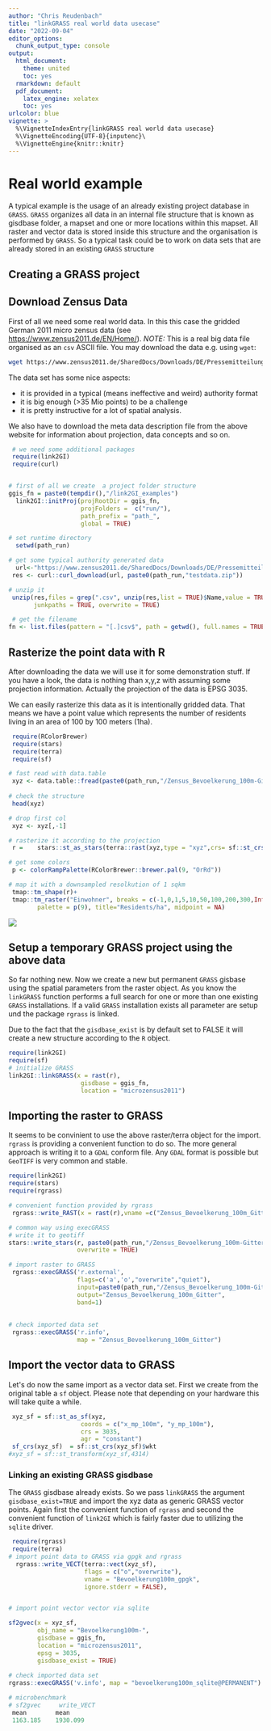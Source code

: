 ```yaml
---
author: "Chris Reudenbach"
title: "linkGRASS real world data usecase"
date: "2022-09-04"
editor_options:
  chunk_output_type: console
output:
  html_document: 
    theme: united
    toc: yes
  rmarkdown: default
  pdf_document:
    latex_engine: xelatex
    toc: yes
urlcolor: blue
vignette: >
  %\VignetteIndexEntry{linkGRASS real world data usecase}
  %\VignetteEncoding{UTF-8}{inputenc}\
  %\VignetteEngine{knitr::knitr}
---
```



#  Real world example
A typical example is the usage of an already existing project database in `GRASS`. `GRASS` organizes all data in an internal file structure that is known as gisdbase folder, a mapset and one or more locations within this mapset. All raster and vector data is stored inside this structure and the organisation is performed by `GRASS`. So a typical task could be to work on data sets that are already stored in an existing `GRASS` structure

## Creating a GRASS project

## Download Zensus Data
First of all we need some real world data. In this this case the gridded German 2011 micro zensus data (see https://www.zensus2011.de/EN/Home/). *NOTE:* This is a real big data file organised as an `csv` ASCII file. You may download the data e.g. using `wget`:

```sh
wget https://www.zensus2011.de/SharedDocs/Downloads/DE/Pressemitteilung/DemografischeGrunddaten/csv_Bevoelkerung_100m_Gitter.zip?__blob=publicationFile&v=3

```
The data set has some nice aspects:

  - it is provided in a typical (means ineffective and weird) authority format
  - it is big enough (>35 Mio points) to be a challenge
  - it is pretty instructive for a lot of spatial analysis. 

We also have to download the meta data description file from the above website for information about projection, data concepts and so on.



```r
 # we need some additional packages
 require(link2GI)
 require(curl)


# first of all we create  a project folder structure 
ggis_fn = paste0(tempdir(),"/link2GI_examples")
  link2GI::initProj(projRootDir = ggis_fn, 
                    projFolders =  c("run/"),
                    path_prefix = "path_",
                    global = TRUE)

# set runtime directory
  setwd(path_run)

# get some typical authority generated data 
  url<-"https://www.zensus2011.de/SharedDocs/Downloads/DE/Pressemitteilung/DemografischeGrunddaten/csv_Bevoelkerung_100m_Gitter.zip;jsessionid=294313DDBB57914D6636DE373897A3F2.2_cid389?__blob=publicationFile&v=3"
 res <- curl::curl_download(url, paste0(path_run,"testdata.zip"))

# unzip it
 unzip(res,files = grep(".csv", unzip(res,list = TRUE)$Name,value = TRUE),
       junkpaths = TRUE, overwrite = TRUE)

 # get the filename 
fn <- list.files(pattern = "[.]csv$", path = getwd(), full.names = TRUE)
```

## Rasterize the point data with R
After downloading the data we will use it for some demonstration stuff. If you have a look, the data is nothing than x,y,z with assuming some projection information. Actually the projection of the data is EPSG 3035. 

We can easily rasterize this data as it is intentionally gridded data. That means we have a point value which represents the number of residents living in an area of 100 by 100 meters (1ha).



```r
 require(RColorBrewer)
 require(stars)
 require(terra)
 require(sf)

# fast read with data.table 
 xyz <- data.table::fread(paste0(path_run,"/Zensus_Bevoelkerung_100m-Gitter.csv"))
 
# check the structure
 head(xyz)

# drop first col
 xyz <- xyz[,-1]

# rasterize it according to the projection 
 r =	stars::st_as_stars(terra::rast(xyz,type = "xyz",crs= sf::st_crs(3035)$wkt))

# get some colors
 p <- colorRampPalette(RColorBrewer::brewer.pal(9, "OrRd"))

# map it with a downsampled resolkution of 1 sqkm
 tmap::tm_shape(r)+
 tmap::tm_raster("Einwohner", breaks = c(-1,0,1,5,10,50,100,200,300,Inf),  
		palette = p(9), title="Residents/ha", midpoint = NA) 
```

![](https://raw.githubusercontent.com/r-spatial/link2GI/master/figures/residents.png)

## Setup a temporary GRASS project using the above data
So far nothing new. Now we create a new but permanent `GRASS` gisbase using the spatial parameters from the raster object. As you know the `linkGRASS` function performs a full search for one or more than one existing  `GRASS` installations. If a valid `GRASS` installation exists all parameter are setup und the package `rgrass`  is linked.

Due to the fact that the `gisdbase_exist` is by default set to FALSE it will create a new structure according to the `R` object. 



```r
require(link2GI)
require(sf)
# initialize GRASS 
link2GI::linkGRASS(x = rast(r), 
                    gisdbase = ggis_fn,
                    location = "microzensus2011")   
```


## Importing the raster to GRASS
It seems to be convinient to use the above raster/terra object for the import. `rgrass` is providing a convenient function to do so. The more general approach is writing it to a `GDAL` conform file. Any `GDAL` format is possible but `GeoTIFF` is very common and stable.



```r
require(link2GI)
require(stars)
require(rgrass)

# convenient function provided by rgrass 
 rgrass::write_RAST(x = rast(r),vname =c("Zensus_Bevoelkerung_100m_Gitter"), flags=c("o", "overwrite"))

# common way using execGRASS  
# write it to geotiff
stars::write_stars(r, paste0(path_run,"/Zensus_Bevoelkerung_100m-Gitter.tif"), 
                   overwrite = TRUE)

# import raster to GRASS
 rgrass::execGRASS('r.external',
                   flags=c('a','o',"overwrite","quiet"),
                   input=paste0(path_run,"/Zensus_Bevoelkerung_100m-Gitter.tif"),
                   output="Zensus_Bevoelkerung_100m_Gitter",
                   band=1)
 
  
# check imported data set
 rgrass::execGRASS('r.info',
                   map = "Zensus_Bevoelkerung_100m_Gitter") 
```

## Import the vector data to GRASS

Let's do now the same import as a vector data set. First we create from the original table a `sf` object. Please note that depending on your hardware this will take quite a while.



```r
 xyz_sf = sf::st_as_sf(xyz,
                    coords = c("x_mp_100m", "y_mp_100m"),
                    crs = 3035,
                    agr = "constant")
 sf_crs(xyz_sf)  = sf::st_crs(xyz_sf)$wkt
#xyz_sf = sf::st_transform(xyz_sf,4314)
```

### Linking an existing GRASS gisdbase

The `GRASS` gisdbase already exists. So we pass `linkGRASS` the argument `gisdbase_exist=TRUE` and import the xyz data as generic GRASS vector points. Again first the convenient function of `rgrass` and second the convenient function of `link2GI` which is fairly faster due to utilizing the `sqlite` driver. 



```r
 require(rgrass)
 require(terra)
# import point data to GRASS via gpgk and rgrass
  rgrass::write_VECT(terra::vect(xyz_sf),
                     flags = c("o","overwrite"),
                     vname = "Bevoelkerung100m_gpgk",
                     ignore.stderr = FALSE), 


# import point vector vector via sqlite 

sf2gvec(x = xyz_sf,
        obj_name = "Bevoelkerung100m-",
        gisdbase = ggis_fn,
        location = "microzensus2011",
        epsg = 3035,
        gisdbase_exist = TRUE)
  
# check imported data set
rgrass::execGRASS('v.info', map = "bevoelkerung100m_sqlite@PERMANENT")   
```


```r
# microbenchmark  
# sf2gvec     write_VECT
 mean        mean   
 1163.185    1930.099
```

